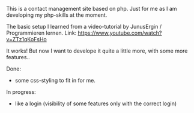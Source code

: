 This is a contact management site based on php. Just for me as I am developing my php-skills at the moment.

The basic setup I learned from a video-tutorial by JunusErgin / Programmieren lernen.
Link: https://www.youtube.com/watch?v=ZTz1qKoFsHo

It works! But now I want to develope it quite a little more, with some more features..

Done:

- some css-styling to fit in for me.


In progress:

- like a login (visibility of some features only with the correct login)



